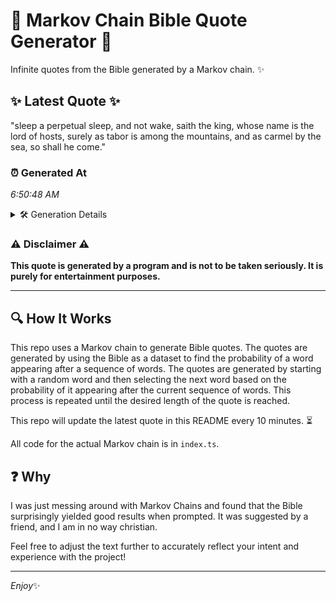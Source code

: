 # 📖 Markov Chain Bible Quote Generator 📖

Infinite quotes from the Bible generated by a Markov chain. ✨

## ✨ Latest Quote ✨
"sleep a perpetual sleep, and not wake, saith the king, whose name is the lord of hosts, surely as tabor is among the mountains, and as carmel by the sea, so shall he come."

### ⏰ Generated At
*6:50:48 AM*

<details>
    <summary>🛠️ Generation Details</summary>
    <p>
        <strong>🌱 Seed:</strong> sleep<br>
        <strong>🔄 Iterations:</strong> 33<br>
        <strong>📜 Context History:</strong><br>[ sleep ]: a<br>[ sleep, a ]: perpetual<br>[ sleep, a, perpetual ]: sleep,<br>[ sleep, a, perpetual, sleep, ]: and<br>[ sleep, a, perpetual, sleep,, and ]: not<br>[ sleep, a, perpetual, sleep,, and, not ]: wake,<br>[ a, perpetual, sleep,, and, not, wake, ]: saith<br>[ perpetual, sleep,, and, not, wake,, saith ]: the<br>[ sleep,, and, not, wake,, saith, the ]: king,<br>[ and, not, wake,, saith, the, king, ]: whose<br>[ not, wake,, saith, the, king,, whose ]: name<br>[ wake,, saith, the, king,, whose, name ]: is<br>[ saith, the, king,, whose, name, is ]: the<br>[ the, king,, whose, name, is, the ]: lord<br>[ king,, whose, name, is, the, lord ]: of<br>[ whose, name, is, the, lord, of ]: hosts,<br>[ name, is, the, lord, of, hosts, ]: surely<br>[ is, the, lord, of, hosts,, surely ]: as<br>[ the, lord, of, hosts,, surely, as ]: tabor<br>[ lord, of, hosts,, surely, as, tabor ]: is<br>[ of, hosts,, surely, as, tabor, is ]: among<br>[ hosts,, surely, as, tabor, is, among ]: the<br>[ surely, as, tabor, is, among, the ]: mountains,<br>[ as, tabor, is, among, the, mountains, ]: and<br>[ tabor, is, among, the, mountains,, and ]: as<br>[ is, among, the, mountains,, and, as ]: carmel<br>[ among, the, mountains,, and, as, carmel ]: by<br>[ the, mountains,, and, as, carmel, by ]: the<br>[ mountains,, and, as, carmel, by, the ]: sea,<br>[ and, as, carmel, by, the, sea, ]: so<br>[ as, carmel, by, the, sea,, so ]: shall<br>[ carmel, by, the, sea,, so, shall ]: he<br>[ by, the, sea,, so, shall, he ]: come.<br>
    </p>
</details>

### ⚠️ Disclaimer ⚠️
**This quote is generated by a program and is not to be taken seriously. It is purely for entertainment purposes.**

---

## 🔍 How It Works

This repo uses a Markov chain to generate Bible quotes. The quotes are generated by using the Bible as a dataset to find the probability of a word appearing after a sequence of words. The quotes are generated by starting with a random word and then selecting the next word based on the probability of it appearing after the current sequence of words. This process is repeated until the desired length of the quote is reached.

This repo will update the latest quote in this README every 10 minutes. ⏳

All code for the actual Markov chain is in `index.ts`.

## ❓ Why

I was just messing around with Markov Chains and found that the Bible surprisingly yielded good results when prompted. 
It was suggested by a friend, and I am in no way christian.

Feel free to adjust the text further to accurately reflect your intent and experience with the project!

---

*Enjoy*✨

